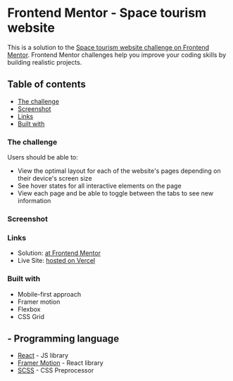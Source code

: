 
# Frontend Mentor - Space tourism website 

This is a solution to the [Space tourism website challenge on Frontend Mentor](https://www.frontendmentor.io/challenges/space-tourism-multipage-website-gRWj1URZ3). Frontend Mentor challenges help you improve your coding skills by building realistic projects. 

## Table of contents

  - [The challenge](#the-challenge)
  - [Screenshot](#screenshot)
  - [Links](#links)
  - [Built with](#built-with)

### The challenge

Users should be able to:

- View the optimal layout for each of the website's pages depending on their device's screen size
- See hover states for all interactive elements on the page
- View each page and be able to toggle between the tabs to see new information

### Screenshot



### Links

- Solution: [at Frontend Mentor](https://www.frontendmentor.io/solutions/fully-responsive-multipage-website-built-with-react-and-sass-Y0WrOKB84L#comment-630bd9703fba76c6d9a1d94b)
- Live Site: [hosted on Vercel](https://galaxytours.vercel.app)

### Built with
- Mobile-first approach
- Framer motion
- Flexbox
- CSS Grid
## - Programming language
- [React](https://reactjs.org/) - JS library
- [Framer Motion](https://www.framer.com/motion) - React library
- [SCSS](https://sass-lang.com/) - CSS Preprocessor

